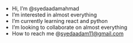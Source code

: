 - Hi, I’m @syedaadamahmad
- I’m interested in almost everything
- I’m currently learning react and python
- I’m looking to collaborate on almost everything
- How to reach me @syedaadam11@gmail.com

